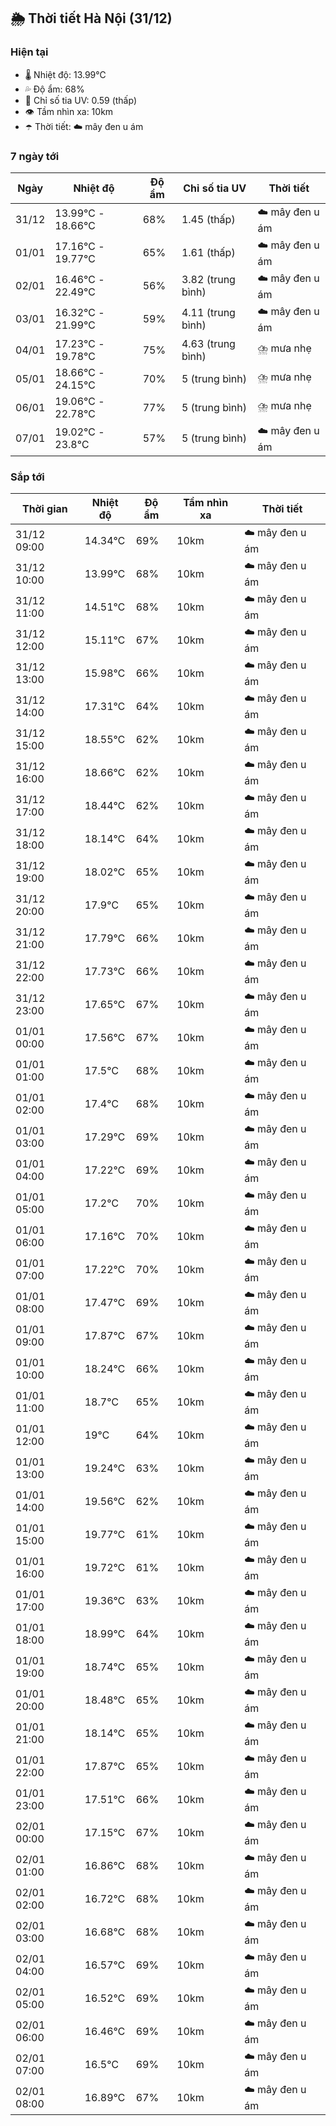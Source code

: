## 🌦️ Thời tiết Hà Nội (31/12)

### Hiện tại

- 🌡️ Nhiệt độ: 13.99℃
- 💦 Độ ẩm: 68%
- 🌟 Chỉ số tia UV: 0.59 (thấp)
- 👁️ Tầm nhìn xa: 10km
- ☂️ Thời tiết: ☁️ mây đen u ám

### 7 ngày tới

| Ngày | Nhiệt độ | Độ ẩm | Chỉ số tia UV | Thời tiết |
| --- | --- | --- | --- | --- |
| 31/12 | 13.99℃ - 18.66℃ | 68% | 1.45 (thấp) | ☁️ mây đen u ám |
| 01/01 | 17.16℃ - 19.77℃ | 65% | 1.61 (thấp) | ☁️ mây đen u ám |
| 02/01 | 16.46℃ - 22.49℃ | 56% | 3.82 (trung bình) | ☁️ mây đen u ám |
| 03/01 | 16.32℃ - 21.99℃ | 59% | 4.11 (trung bình) | ☁️ mây đen u ám |
| 04/01 | 17.23℃ - 19.78℃ | 75% | 4.63 (trung bình) | ⛈️ mưa nhẹ |
| 05/01 | 18.66℃ - 24.15℃ | 70% | 5 (trung bình) | ⛈️ mưa nhẹ |
| 06/01 | 19.06℃ - 22.78℃ | 77% | 5 (trung bình) | ⛈️ mưa nhẹ |
| 07/01 | 19.02℃ - 23.8℃ | 57% | 5 (trung bình) | ☁️ mây đen u ám |

### Sắp tới

| Thời gian | Nhiệt độ | Độ ẩm | Tầm nhìn xa | Thời tiết |
| --- | --- | --- | --- | --- |
| 31/12 09:00 | 14.34℃ | 69% | 10km | ☁️ mây đen u ám |
| 31/12 10:00 | 13.99℃ | 68% | 10km | ☁️ mây đen u ám |
| 31/12 11:00 | 14.51℃ | 68% | 10km | ☁️ mây đen u ám |
| 31/12 12:00 | 15.11℃ | 67% | 10km | ☁️ mây đen u ám |
| 31/12 13:00 | 15.98℃ | 66% | 10km | ☁️ mây đen u ám |
| 31/12 14:00 | 17.31℃ | 64% | 10km | ☁️ mây đen u ám |
| 31/12 15:00 | 18.55℃ | 62% | 10km | ☁️ mây đen u ám |
| 31/12 16:00 | 18.66℃ | 62% | 10km | ☁️ mây đen u ám |
| 31/12 17:00 | 18.44℃ | 62% | 10km | ☁️ mây đen u ám |
| 31/12 18:00 | 18.14℃ | 64% | 10km | ☁️ mây đen u ám |
| 31/12 19:00 | 18.02℃ | 65% | 10km | ☁️ mây đen u ám |
| 31/12 20:00 | 17.9℃ | 65% | 10km | ☁️ mây đen u ám |
| 31/12 21:00 | 17.79℃ | 66% | 10km | ☁️ mây đen u ám |
| 31/12 22:00 | 17.73℃ | 66% | 10km | ☁️ mây đen u ám |
| 31/12 23:00 | 17.65℃ | 67% | 10km | ☁️ mây đen u ám |
| 01/01 00:00 | 17.56℃ | 67% | 10km | ☁️ mây đen u ám |
| 01/01 01:00 | 17.5℃ | 68% | 10km | ☁️ mây đen u ám |
| 01/01 02:00 | 17.4℃ | 68% | 10km | ☁️ mây đen u ám |
| 01/01 03:00 | 17.29℃ | 69% | 10km | ☁️ mây đen u ám |
| 01/01 04:00 | 17.22℃ | 69% | 10km | ☁️ mây đen u ám |
| 01/01 05:00 | 17.2℃ | 70% | 10km | ☁️ mây đen u ám |
| 01/01 06:00 | 17.16℃ | 70% | 10km | ☁️ mây đen u ám |
| 01/01 07:00 | 17.22℃ | 70% | 10km | ☁️ mây đen u ám |
| 01/01 08:00 | 17.47℃ | 69% | 10km | ☁️ mây đen u ám |
| 01/01 09:00 | 17.87℃ | 67% | 10km | ☁️ mây đen u ám |
| 01/01 10:00 | 18.24℃ | 66% | 10km | ☁️ mây đen u ám |
| 01/01 11:00 | 18.7℃ | 65% | 10km | ☁️ mây đen u ám |
| 01/01 12:00 | 19℃ | 64% | 10km | ☁️ mây đen u ám |
| 01/01 13:00 | 19.24℃ | 63% | 10km | ☁️ mây đen u ám |
| 01/01 14:00 | 19.56℃ | 62% | 10km | ☁️ mây đen u ám |
| 01/01 15:00 | 19.77℃ | 61% | 10km | ☁️ mây đen u ám |
| 01/01 16:00 | 19.72℃ | 61% | 10km | ☁️ mây đen u ám |
| 01/01 17:00 | 19.36℃ | 63% | 10km | ☁️ mây đen u ám |
| 01/01 18:00 | 18.99℃ | 64% | 10km | ☁️ mây đen u ám |
| 01/01 19:00 | 18.74℃ | 65% | 10km | ☁️ mây đen u ám |
| 01/01 20:00 | 18.48℃ | 65% | 10km | ☁️ mây đen u ám |
| 01/01 21:00 | 18.14℃ | 65% | 10km | ☁️ mây đen u ám |
| 01/01 22:00 | 17.87℃ | 65% | 10km | ☁️ mây đen u ám |
| 01/01 23:00 | 17.51℃ | 66% | 10km | ☁️ mây đen u ám |
| 02/01 00:00 | 17.15℃ | 67% | 10km | ☁️ mây đen u ám |
| 02/01 01:00 | 16.86℃ | 68% | 10km | ☁️ mây đen u ám |
| 02/01 02:00 | 16.72℃ | 68% | 10km | ☁️ mây đen u ám |
| 02/01 03:00 | 16.68℃ | 68% | 10km | ☁️ mây đen u ám |
| 02/01 04:00 | 16.57℃ | 69% | 10km | ☁️ mây đen u ám |
| 02/01 05:00 | 16.52℃ | 69% | 10km | ☁️ mây đen u ám |
| 02/01 06:00 | 16.46℃ | 69% | 10km | ☁️ mây đen u ám |
| 02/01 07:00 | 16.5℃ | 69% | 10km | ☁️ mây đen u ám |
| 02/01 08:00 | 16.89℃ | 67% | 10km | ☁️ mây đen u ám |
